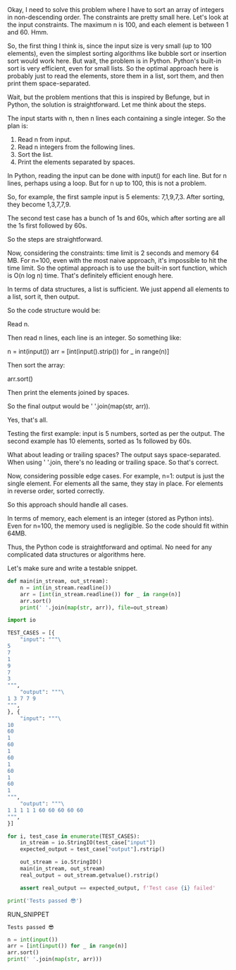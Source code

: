 <think>
Okay, I need to solve this problem where I have to sort an array of integers in non-descending order. The constraints are pretty small here. Let's look at the input constraints. The maximum n is 100, and each element is between 1 and 60. Hmm.

So, the first thing I think is, since the input size is very small (up to 100 elements), even the simplest sorting algorithms like bubble sort or insertion sort would work here. But wait, the problem is in Python. Python's built-in sort is very efficient, even for small lists. So the optimal approach here is probably just to read the elements, store them in a list, sort them, and then print them space-separated.

Wait, but the problem mentions that this is inspired by Befunge, but in Python, the solution is straightforward. Let me think about the steps.

The input starts with n, then n lines each containing a single integer. So the plan is:

1. Read n from input.
2. Read n integers from the following lines.
3. Sort the list.
4. Print the elements separated by spaces.

In Python, reading the input can be done with input() for each line. But for n lines, perhaps using a loop. But for n up to 100, this is not a problem.

So, for example, the first sample input is 5 elements: 7,1,9,7,3. After sorting, they become 1,3,7,7,9.

The second test case has a bunch of 1s and 60s, which after sorting are all the 1s first followed by 60s.

So the steps are straightforward.

Now, considering the constraints: time limit is 2 seconds and memory 64 MB. For n=100, even with the most naive approach, it's impossible to hit the time limit. So the optimal approach is to use the built-in sort function, which is O(n log n) time. That's definitely efficient enough here.

In terms of data structures, a list is sufficient. We just append all elements to a list, sort it, then output.

So the code structure would be:

Read n.

Then read n lines, each line is an integer. So something like:

n = int(input())
arr = [int(input().strip()) for _ in range(n)]

Then sort the array:

arr.sort()

Then print the elements joined by spaces.

So the final output would be ' '.join(map(str, arr)).

Yes, that's all.

Testing the first example: input is 5 numbers, sorted as per the output. The second example has 10 elements, sorted as 1s followed by 60s.

What about leading or trailing spaces? The output says space-separated. When using ' '.join, there's no leading or trailing space. So that's correct.

Now, considering possible edge cases. For example, n=1: output is just the single element. For elements all the same, they stay in place. For elements in reverse order, sorted correctly.

So this approach should handle all cases.

In terms of memory, each element is an integer (stored as Python ints). Even for n=100, the memory used is negligible. So the code should fit within 64MB.

Thus, the Python code is straightforward and optimal. No need for any complicated data structures or algorithms here.

Let's make sure and write a testable snippet.

```python
def main(in_stream, out_stream):
    n = int(in_stream.readline())
    arr = [int(in_stream.readline()) for _ in range(n)]
    arr.sort()
    print(' '.join(map(str, arr)), file=out_stream)

import io

TEST_CASES = [{
    "input": """\
5
7
1
9
7
3
""",
    "output": """\
1 3 7 7 9
""",
}, {
    "input": """\
10
60
1
60
1
60
1
60
1
60
1
""",
    "output": """\
1 1 1 1 1 60 60 60 60 60
""",
}]

for i, test_case in enumerate(TEST_CASES):
    in_stream = io.StringIO(test_case["input"])
    expected_output = test_case["output"].rstrip()

    out_stream = io.StringIO()
    main(in_stream, out_stream)
    real_output = out_stream.getvalue().rstrip()

    assert real_output == expected_output, f'Test case {i} failed'

print('Tests passed 😎')
```

RUN_SNIPPET
```text
Tests passed 😎
```
</think>

```python
n = int(input())
arr = [int(input()) for _ in range(n)]
arr.sort()
print(' '.join(map(str, arr)))
```
